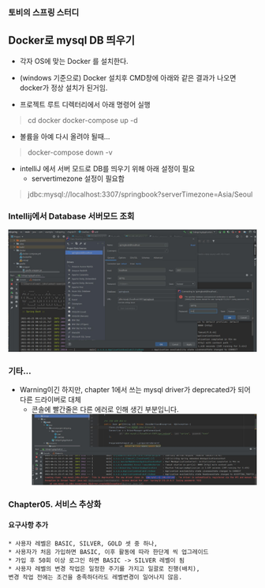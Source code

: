 ### 토비의 스프링 스터디

## Docker로 mysql DB 띄우기
* 각자 OS에 맞는 Docker 를 설치한다.

* (windows 기준으로) Docker 설치후 CMD창에 아래와 같은 결과가 나오면 docker가 정상 설치가 된거임.

* 프로젝트 루트 디렉터리에서 아래 명령어 실행 
> cd docker
> docker-compose up -d

* 볼륨을 아예 다시 올려야 될때...
> docker-compose down -v


* intelliJ 에서 서버 모드로 DB를 띄우기 위해 아래 설정이 필요
  * servertimezone 설정이 필요함
> jdbc:mysql://localhost:3307/springbook?serverTimezone=Asia/Seoul



### Intellij에서 Database 서버모드 조회

![](./image/chapter01_2.jpg)


### 기타...

* Warning이긴 하지만, chapter 1에서 쓰는 mysql driver가 deprecated가 되어 다른 드라이버로 대체
    * 콘솔에 빨간줄은 다른 에러로 인해 생긴 부분입니다.
![](./image/chapter01_1.jpg)
      

### Chapter05. 서비스 추상화

#### 요구사항 추가

```
* 사용자 레벨은 BASIC, SILVER, GOLD 셋 중 하나,
* 사용자가 처음 가입하면 BASIC, 이후 활동에 따라 한단계 씩 업그레이드
* 가입 후 50회 이상 로그인 하면 BASIC -> SILVER 레벨이 됨
* 사용자 레벨의 변경 작업은 일정한 주기를 가지고 일괄로 진행(배치), 
변경 작업 전에는 조건을 충족하더라도 레벨변경이 일어나지 않음.
```